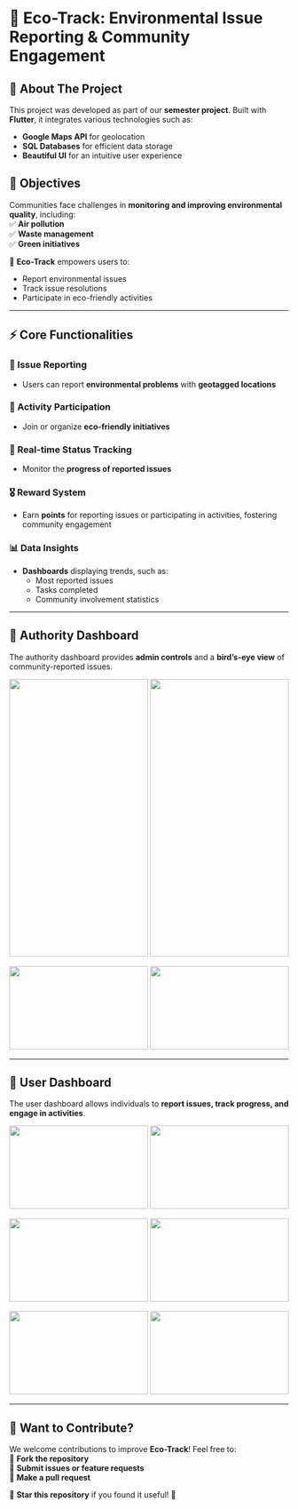 # 🌿 Eco-Track: Environmental Issue Reporting & Community Engagement  

## 📌 About The Project  
This project was developed as part of our **semester project**. Built with **Flutter**, it integrates various technologies such as:  
- **Google Maps API** for geolocation  
- **SQL Databases** for efficient data storage  
- **Beautiful UI** for an intuitive user experience  

## 🎯 Objectives  
Communities face challenges in **monitoring and improving environmental quality**, including:  
✅ **Air pollution**  
✅ **Waste management**  
✅ **Green initiatives**  

🚀 **Eco-Track** empowers users to:  
- Report environmental issues  
- Track issue resolutions  
- Participate in eco-friendly activities  

---

## ⚡ Core Functionalities  
### 📝 Issue Reporting  
- Users can report **environmental problems** with **geotagged locations**  

### 🌱 Activity Participation  
- Join or organize **eco-friendly initiatives**  

### 🔄 Real-time Status Tracking  
- Monitor the **progress of reported issues**  

### 🎖️ Reward System  
- Earn **points** for reporting issues or participating in activities, fostering community engagement  

### 📊 Data Insights  
- **Dashboards** displaying trends, such as:  
  - Most reported issues  
  - Tasks completed  
  - Community involvement statistics  

---

## 🏢 Authority Dashboard  
The authority dashboard provides **admin controls** and a **bird’s-eye view** of community-reported issues.  

<p align="center">
  <img src="https://github.com/user-attachments/assets/80c36087-5ad8-463e-b077-a6ab80948560" width="250" height="500" />
  <img src="https://github.com/user-attachments/assets/0b2b0b2f-00ea-4f1c-9354-da7fd20996f7" width="250" height="500" />
</p>

<p align="center">
  <img src="https://github.com/user-attachments/assets/de94691a-482e-4835-ad02-504fd95db3cf" width="250" height="150" />
  <img src="https://github.com/user-attachments/assets/ecd2bfc2-c2ed-4385-9bb1-badabc210df3" width="250" height="150" />
</p>

---

## 👤 User Dashboard  
The user dashboard allows individuals to **report issues, track progress, and engage in activities**.  

<p align="center">
  <img src="https://github.com/user-attachments/assets/299f79c3-89b0-49e3-8b68-b7c2e7171fea" width="250" height="150" />
  <img src="https://github.com/user-attachments/assets/ddd13112-aabd-49e8-9624-d9ad85de910c" width="250" height="150" />
</p>

<p align="center">
  <img src="https://github.com/user-attachments/assets/6337b584-b360-4cfd-972d-b90975f801e4" width="250" height="150" />
  <img src="https://github.com/user-attachments/assets/f9a76dcf-3d65-48ce-8514-82e69d86ebc7" width="250" height="150" />
</p>

<p align="center">
  <img src="https://github.com/user-attachments/assets/3cfb68c2-e7ab-4cd4-aaf0-8bf8ef881c8d" width="250" height="150" />
  <img src="https://github.com/user-attachments/assets/c8bfd62d-be74-455a-908f-7b9a448c1baa" width="250" height="150" />
</p>

---

## 📢 Want to Contribute?  
We welcome contributions to improve **Eco-Track**! Feel free to:  
📌 **Fork the repository**  
📌 **Submit issues or feature requests**  
📌 **Make a pull request**  

🌟 **Star this repository** if you found it useful! 🚀  
